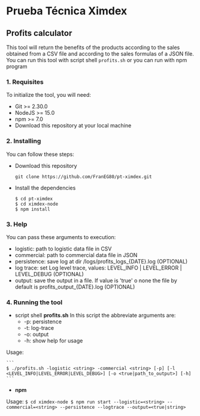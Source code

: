 # Prueba Técnica Ximdex
## Profits calculator
This tool will return the benefits of the products according to the sales obtained from a CSV file and according to the sales formulas of a JSON file. You can run this tool with script shell `profits.sh` or you can run with npm program
### 1. Requisites
To initialize the tool, you will need:
* Git >= 2.30.0
* NodeJS >= 15.0
* npm >= 7.0
* Download this repository at your local machine

### 2. Installing
You can follow these steps:
  * Download this repository
    ```
    git clone https://github.com/FranEG80/pt-ximdex.git
    ```
  * Install the dependencies
    ```
    $ cd pt-ximdex
    $ cd ximdex-node
    $ npm install
    ```

### 3. Help
You can pass these arguments to execution:
  * logistic: path to logistic data file in CSV
  * commercial: path to commercial data file in JSON
  * persistence: save log at dir /logs/profits_logs_{DATE}.log (OPTIONAL)
  * log trace: set Log level trace, values: LEVEL_INFO | LEVEL_ERROR | LEVEL_DEBUG (OPTIONAL)
  * output: save the output in a file. If value is 'true' o none the file by default is profits_output_{DATE}.log (OPTIONAL)

### 4. Running the tool
  * script shell **profits.sh**
    In this script the abbreviate arguments are:
      * -p: persistence
      * -t: log-trace
      * -o: output
      * -h: show help for usage

   Usage:

    ```
    $ ./profits.sh -logistic <string> -commercial <string> [-p] [-l <LEVEL_INFO|LEVEL_ERROR|LEVEL_DEBUG>] [-o <true|path_to_output>] [-h]
    ```
  * **npm**

   Usage:
    ```
    $ cd ximdex-node
    $ npm run start --logistic=<string> --commercial=<string> --persistence --logtrace --output=<true|string>
    ```
